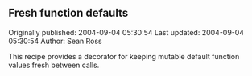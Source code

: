 ## Fresh function defaults 
Originally published: 2004-09-04 05:30:54 
Last updated: 2004-09-04 05:30:54 
Author: Sean Ross 
 
This recipe provides a decorator for keeping mutable default function values fresh between calls.
